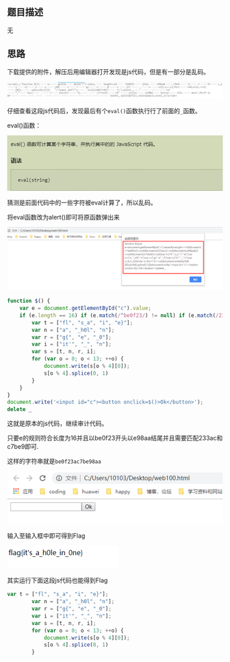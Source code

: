 ## 题目描述

无

## 思路

下载提供的附件，解压后用编辑器打开发现是js代码，但是有一部分是乱码。

![20190829235522.png](https://raw.githubusercontent.com/handbye/images/master/20190829235522.png)

仔细查看这段js代码后，发现最后有个`eval()`函数执行行了前面的`_`函数。

eval()函数：

![20190829235717.png](https://raw.githubusercontent.com/handbye/images/master/20190829235717.png)

猜测是前面代码中的一些字符被eval计算了，所以乱码。

将eval函数改为alert()即可将原函数弹出来

![20190829235915.png](https://raw.githubusercontent.com/handbye/images/master/20190829235915.png)

```js
function $() {
    var e = document.getElementById("c").value;
    if (e.length == 16) if (e.match(/^be0f23/) != null) if (e.match(/233ac/) != null) if (e.match(/e98aa$/) != null) if (e.match(/c7be9/) != null) {
        var t = ["fl", "s_a", "i", "e}"];
        var n = ["a", "_h0l", "n"];
        var r = ["g{", "e", "_0"];
        var i = ["it'", "_", "n"];
        var s = [t, n, r, i];
        for (var o = 0; o < 13; ++o) {
            document.write(s[o % 4][0]);
            s[o % 4].splice(0, 1)
        }
    }
}
document.write('<input id="c"><button onclick=$()>Ok</button>');
delete _
```

这就是原本的js代码，继续审计代码。

只要e的规则符合长度为16并且以be0f23开头以e98aa结尾并且需要匹配233ac和c7be9即可.

这样的字符串就是`be0f23ac7be98aa`

![20190830000957.png](https://raw.githubusercontent.com/handbye/images/master/20190830000957.png)

输入至输入框中即可得到Flag

![20190830001038.png](https://raw.githubusercontent.com/handbye/images/master/20190830001038.png)

其实运行下面这段js代码也能得到Flag

```js
var t = ["fl", "s_a", "i", "e}"];
        var n = ["a", "_h0l", "n"];
        var r = ["g{", "e", "_0"];
        var i = ["it'", "_", "n"];
        var s = [t, n, r, i];
        for (var o = 0; o < 13; ++o) {
            document.write(s[o % 4][0]);
            s[o % 4].splice(0, 1)
        }
```
